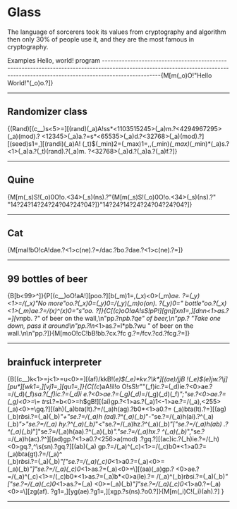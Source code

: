 # Glass
The language of sorcerers took its values ​​from cryptography and algorithm then only 30% of people use it, and they are the most famous in cryptography.

Examples
Hello, world! program
--------------------------------------------------------------------------------------------------------------------------------------------------------------------------------{M[m(_o)O!"Hello World!"(_o)o.?]}
_________________________________________________________________________________________________________________________________________________________________________________
Randomizer class
---------------------------------------------------------------------------------------------------------------------------------------------------------------------------------
{(Rand)[(c__)s<5>=][(rand)(_a)A!ss*<1103515245>(_a)m.?<4294967295>(_a)(mod).?
<12345>(_a)a.?=s*<65535>(_a)d.?<32768>(_a)(mod).?][(seed)s1=,][(randi)(_a)A!
(_t)$(_min)2=(_max)1=,,(_min)*(_max)*(_min)*(_a)s.?<1>(_a)a.?(_t)(rand).?(_a)m.
?<32768>(_a)d.?(_a)a.?(_a)f.?]}
_________________________________________________________________________________________________________________________________________________________________________________
Quine
---------------------------------------------------------------------------------------------------------------------------------------------------------------------------------
{M[m(_s)S!(_o)0O!o.<34>(_s)(ns).?"{M[m(_s)S!(_o)0O!o.<34>(_s)(ns).?"
"14?24?14?24?24?04?24?04?]}"14?24?14?24?24?04?24?04?]}
_________________________________________________________________________________________________________________________________________________________________________________
Cat 
---------------------------------------------------------------------------------------------------------------------------------------------------------------------------------
{M[maI!bO!cA!dae.?<1>c(ne).?=/dac.?bo.?dae.?<1>c(ne).?=\]}
_________________________________________________________________________________________________________________________________________________________________________________
99 bottles of beer
---------------------------------------------------------------------------------------------------------------------------------------------------------------------------------
{B[b<99>^]}{P[(c__)oO!aA!][poo.?][b(_m)1=,(_x)<0>(_m)*ae.
?=(_y)<1>=/(_x)"No more"oo.?(_x)0=(_y)0=\/(_y)(_m)*o(on).
?(_y)0=\" bottle"oo.?(_x)<1>(_m)*ae.?=/(_x)^(_x)0=\"s"oo.
?]}{C[(c__)oO!aA!sS!pP!][gn*][xn1=,][dnn*<1>as.?=][vn*pb.
?" of beer on the wall,\n"pp.?n*pb.?qe" of beer,\n"pp.?
"Take one down, pass it around\n"pp.?ln*<1>as.?=l*pb.?wu
" of beer on the wall.\n\n"pp.?]}{M[moO!cC!bB!bb.?cx.?fc
g.?=/fcv.?cd.?fcg.?=\]}
_________________________________________________________________________________________________________________________________________________________________________________
brainfuck interpreter
---------------------------------------------------------------------------------------------------------------------------------------------------------------------------------
{B[(c__)k<1>=j<1>=u<0>=][(af)/kkB!(_e)$(_e)*kv.?\k*][(ae)/jjB
!(_e)$(_e)*jw.?\j*][pu*][wk1=,][vj1=,][qu1=,]}{C[(c__)aA!iI!o
O!sS!r""(_f)ic.?=(_d)ie.?<0>ae.?=/(_d)(_f)*sa.?(_f)ic.?=(_d)i
e.?<0>ae.?=(_g)(_d)*=/(_g)(_d)(_f)*";"se.?<0>ae.?=(_g)<0>=\\=
tr*sl.?=b<0>=h$gB!][(ai)gp.?<1>as.?(_a)1<-1>ae.?=/(_a),<255>
(_a)<0>=\gq.?][(ah)(_a)b*t*a(lt).?=/(_a)h(ag).?b0*<1>a0.?=
(_a)b*t*a(lt).?=\][(ag)(_b)r*b*si.?=(_a)(_b)*"+"se.?=/(_a)h
(ad).?^\(_a)(_b)*"-"se.?=/(_a)h(ai).?^\(_a)(_b)*">"se.?=/(_a)
hy.?^\(_a)(_b)*"<"se.?=/(_a)hz.?^\(_a)(_b)*"["se.?=/(_a)h(ab)
.?^\(_a)(_b)*"]"se.?=/(_a)h(aa).?^\(_a)(_b)*"."se.?=/(_a)hx.?
^\(_a)(_b)*","se.?=/(_a)h(ac).?^\][(ad)gp.?<1>a0.?<256>a(mod)
.?gq.?][(ac)ic.?(_h)ie.?=/(_h)<0>gq.?,^\s(sn).?gq.?][(ab)(_a)
gp.?=/(_a)^\(_c)<1>=/(_c)b0*<1>a0.?=(_a)b*t*a(gt).?=/(_a)^\
(_b)r*b*si.?=(_a)(_b)*"["se.?=/(_a)(_c)0*<1>a0.?=(_a)<0>=\
(_a)(_b)*"]"se.?=/(_a)(_c)0*<1>as.?=(_a)<0>=\\][(aa)(_a)gp.?
<0>ae.?=/(_a)^\(_c)<1>=/(_c)b0*<1>as.?=(_a)b*<0>a(le).?=
/(_a)^\(_b)r*b*si.?=(_a)(_b)*"["se.?=/(_a)(_c)0*<1>as.?=(_a)
<0>=\(_a)(_b)*"]"se.?=/(_a)(_c)0*<1>a0.?=(_a)<0>=\\][zg(af).
?g1=,][yg(ae).?g1=,][xgp.?s(ns).?o0.?]}{M[m(_i)C!(_i)(ah).?]
}
_________________________________________________________________________________________________________________________________________________________________________________
